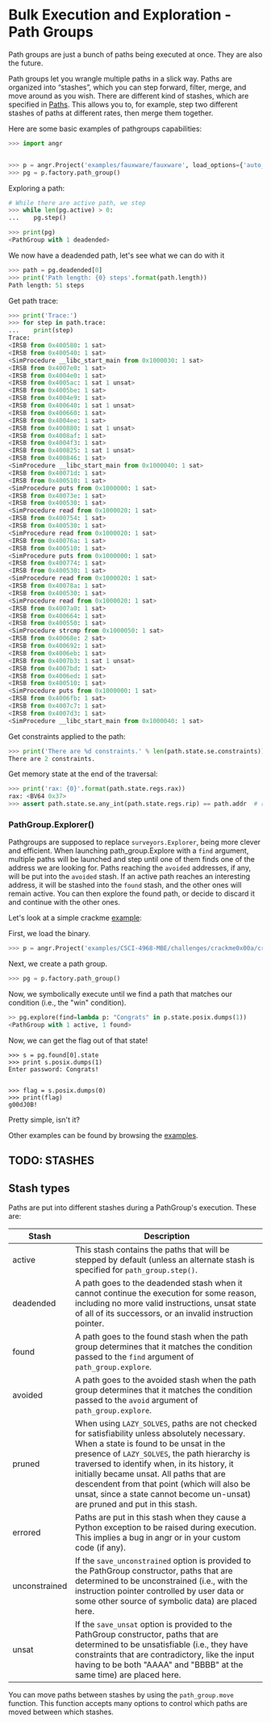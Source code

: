 Bulk Execution and Exploration - Path Groups
============================================

Path groups are just a bunch of paths being executed at once. They are also the future.

Path groups let you wrangle multiple paths in a slick way.
Paths are organized into “stashes”, which you can step forward, filter, merge,
and move around as you wish. There are different kind of stashes, which are
specified in [Paths](./paths.md#path-types). This allows you to, for example,
step two different stashes of paths at different rates, then merge them together.


Here are some basic examples of pathgroups capabilities:
```python
>>> import angr


>>> p = angr.Project('examples/fauxware/fauxware', load_options={'auto_load_libs': False})
>>> pg = p.factory.path_group()
```

Exploring a path:
```python
# While there are active path, we step
>>> while len(pg.active) > 0:
...    pg.step()

>>> print(pg)
<PathGroup with 1 deadended>
```

We now have a deadended path, let's see what we can do with it
```python
>>> path = pg.deadended[0]
>>> print('Path length: {0} steps'.format(path.length))
Path length: 51 steps
```

Get path trace:
```python
>>> print('Trace:')
>>> for step in path.trace:
...    print(step)
Trace:
<IRSB from 0x400580: 1 sat>
<IRSB from 0x400540: 1 sat>
<SimProcedure __libc_start_main from 0x1000030: 1 sat>
<IRSB from 0x4007e0: 1 sat>
<IRSB from 0x4004e0: 1 sat>
<IRSB from 0x4005ac: 1 sat 1 unsat>
<IRSB from 0x4005be: 1 sat>
<IRSB from 0x4004e9: 1 sat>
<IRSB from 0x400640: 1 sat 1 unsat>
<IRSB from 0x400660: 1 sat>
<IRSB from 0x4004ee: 1 sat>
<IRSB from 0x400880: 1 sat 1 unsat>
<IRSB from 0x4008af: 1 sat>
<IRSB from 0x4004f3: 1 sat>
<IRSB from 0x400825: 1 sat 1 unsat>
<IRSB from 0x400846: 1 sat>
<SimProcedure __libc_start_main from 0x1000040: 1 sat>
<IRSB from 0x40071d: 1 sat>
<IRSB from 0x400510: 1 sat>
<SimProcedure puts from 0x1000000: 1 sat>
<IRSB from 0x40073e: 1 sat>
<IRSB from 0x400530: 1 sat>
<SimProcedure read from 0x1000020: 1 sat>
<IRSB from 0x400754: 1 sat>
<IRSB from 0x400530: 1 sat>
<SimProcedure read from 0x1000020: 1 sat>
<IRSB from 0x40076a: 1 sat>
<IRSB from 0x400510: 1 sat>
<SimProcedure puts from 0x1000000: 1 sat>
<IRSB from 0x400774: 1 sat>
<IRSB from 0x400530: 1 sat>
<SimProcedure read from 0x1000020: 1 sat>
<IRSB from 0x40078a: 1 sat>
<IRSB from 0x400530: 1 sat>
<SimProcedure read from 0x1000020: 1 sat>
<IRSB from 0x4007a0: 1 sat>
<IRSB from 0x400664: 1 sat>
<IRSB from 0x400550: 1 sat>
<SimProcedure strcmp from 0x1000050: 1 sat>
<IRSB from 0x40068e: 2 sat>
<IRSB from 0x400692: 1 sat>
<IRSB from 0x4006eb: 1 sat>
<IRSB from 0x4007b3: 1 sat 1 unsat>
<IRSB from 0x4007bd: 1 sat>
<IRSB from 0x4006ed: 1 sat>
<IRSB from 0x400510: 1 sat>
<SimProcedure puts from 0x1000000: 1 sat>
<IRSB from 0x4006fb: 1 sat>
<IRSB from 0x4007c7: 1 sat>
<IRSB from 0x4007d3: 1 sat>
<SimProcedure __libc_start_main from 0x1000040: 1 sat>
```

Get constraints applied to the path:
```python
>>> print('There are %d constraints.' % len(path.state.se.constraints))
There are 2 constraints.
```

Get memory state at the end of the traversal:
```python
>>> print('rax: {0}'.format(path.state.regs.rax))
rax: <BV64 0x37>
>>> assert path.state.se.any_int(path.state.regs.rip) == path.addr  # regs are BitVectors
```

### PathGroup.Explorer()
Pathgroups are supposed to replace `surveyors.Explorer`, being more clever and
efficient. When launching path_group.Explore with a `find` argument, multiple
paths will be launched and step until one of them finds one of the address we
are looking for. Paths reaching the `avoided` addresses, if any, will be put
into the `avoided` stash. If an active path reaches an interesting address, it
will be stashed into the `found` stash, and the other ones will remain active.
You can then explore the found path, or decide to discard it and continue with
the other ones.

Let's look at a simple crackme [example](./examples.md#reverseme-modern-binary-exploitation---csci-4968):

First, we load the binary.
```python
>>> p = angr.Project('examples/CSCI-4968-MBE/challenges/crackme0x00a/crackme0x00a')
```

Next, we create a path group.
```python
>>> pg = p.factory.path_group()
```

Now, we symbolically execute until we find a path that matches our condition (i.e., the "win" condition).
```python
>> pg.explore(find=lambda p: "Congrats" in p.state.posix.dumps(1))
<PathGroup with 1 active, 1 found>
```

Now, we can get the flag out of that state!
```
>>> s = pg.found[0].state
>>> print s.posix.dumps(1)
Enter password: Congrats!


>>> flag = s.posix.dumps(0)
>>> print(flag)
g00dJ0B!
```

Pretty simple, isn't it?

Other examples can be found by browsing the [examples](./examples.md).


## TODO: STASHES

## Stash types

Paths are put into different stashes during a PathGroup's execution.
These are:

| Stash | Description |
|-------|-------------|
| active     | This stash contains the paths that will be stepped by default (unless an alternate stash is specified for `path_group.step()`. |
| deadended     | A path goes to the deadended stash when it cannot continue the execution for some reason, including no more valid instructions, unsat state of all of its successors, or an invalid instruction pointer. |
| found         | A path goes to the found stash when the path group determines that it matches the condition passed to the `find` argument of `path_group.explore`. |
| avoided         | A path goes to the avoided stash when the path group determines that it matches the condition passed to the `avoid` argument of `path_group.explore`. |
| pruned        | When using `LAZY_SOLVES`, paths are not checked for satisfiability unless absolutely necessary. When a state is found to be unsat in the presence of `LAZY_SOLVES`, the path hierarchy is traversed to identify when, in its history, it initially became unsat. All paths that are descendent from that point (which will also be unsat, since a state cannot become un-unsat) are pruned and put in this stash. |
| errored       | Paths are put in this stash when they cause a Python exception to be raised during execution. This implies a bug in angr or in your custom code (if any). |
| unconstrained | If the `save_unconstrained` option is provided to the PathGroup constructor, paths that are determined to be unconstrained (i.e., with the instruction pointer controlled by user data or some other source of symbolic data) are placed here. |
| unsat | If the `save_unsat` option is provided to the PathGroup constructor, paths that are determined to be unsatisfiable (i.e., they have constraints that are contradictory, like the input having to be both "AAAA" and "BBBB" at the same time) are placed here. |

You can move paths between stashes by using the `path_group.move` function.
This function accepts many options to control which paths are moved between which stashes.

